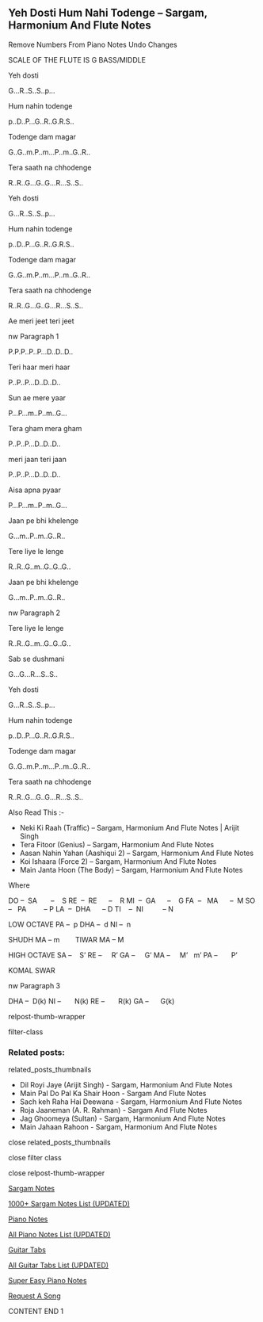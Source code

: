 
## Yeh Dosti Hum Nahi Todenge – Sargam, Harmonium And Flute Notes

Remove Numbers From Piano Notes
Undo Changes

SCALE OF THE FLUTE IS G BASS/MIDDLE

Yeh dosti

G…R..S..S..p…

Hum nahin todenge

p..D..P…G..R..G.R.S..

Todenge dam magar

G..G..m.P..m…P..m..G..R..

Tera saath na chhodenge

R..R..G…G..G…R…S..S..

Yeh dosti

G…R..S..S..p…

Hum nahin todenge

p..D..P…G..R..G.R.S..

Todenge dam magar

G..G..m.P..m…P..m..G..R..

Tera saath na chhodenge

R..R..G…G..G…R…S..S..

Ae meri jeet teri jeet

nw Paragraph 1

P.P.P..P..P…D..D..D..

Teri haar meri haar

P..P..P…D..D..D..

Sun ae mere yaar

P…P…m..P..m..G…

Tera gham mera gham

P..P..P…D..D..D..

meri jaan teri jaan

P..P..P…D..D..D..

Aisa apna pyaar

P…P…m..P..m..G…

Jaan pe bhi khelenge

G…m..P..m..G..R..

Tere liye le lenge

R..R..G..m..G..G..G..

Jaan pe bhi khelenge

G…m..P..m..G..R..

nw Paragraph 2

Tere liye le lenge

R..R..G..m..G..G..G..

Sab se dushmani

G…G…R…S..S..

Yeh dosti

G…R..S..S..p…

Hum nahin todenge

p..D..P…G..R..G.R.S..

Todenge dam magar

G..G..m.P..m…P..m..G..R..

Tera saath na chhodenge

R..R..G…G..G…R…S..S..

Also Read This :-

* Neki Ki Raah (Traffic) – Sargam, Harmonium And Flute Notes | Arijit Singh
* Tera Fitoor (Genius) – Sargam, Harmonium And Flute Notes
* Aasan Nahin Yahan (Aashiqui 2) – Sargam, Harmonium And Flute Notes
* Koi Ishaara (Force 2) – Sargam, Harmonium And Flute Notes
* Main Janta Hoon (The Body) – Sargam, Harmonium And Flute Notes

Where

DO –  SA       –    S
RE  –  RE      –    R
MI  –  GA      –    G
FA  –   MA      –  M
SO  –   PA         – P
LA  –  DHA      – D
TI    –  NI          – N

LOW OCTAVE
PA –  p
DHA –  d
NI –  n

SHUDH MA – m        TIWAR MA – M

HIGH OCTAVE
SA –    S’
RE –     R’
GA –     G’
MA –     M’   m’
PA –       P’

KOMAL SWAR

nw Paragraph 3

DHA –  D(k)
NI –       N(k)
RE –       R(k)
GA –      G(k)

relpost-thumb-wrapper

filter-class

### Related posts:

related_posts_thumbnails

* Dil Royi Jaye (Arijit Singh) - Sargam, Harmonium And Flute Notes
* Main Pal Do Pal Ka Shair Hoon - Sargam And Flute Notes
* Sach keh Raha Hai Deewana - Sargam, Harmonium And Flute Notes
* Roja Jaaneman (A. R. Rahman) - Sargam And Flute Notes
* Jag Ghoomeya (Sultan) - Sargam, Harmonium And Flute Notes
* Main Jahaan Rahoon - Sargam, Harmonium And Flute Notes

close related_posts_thumbnails

close filter class

close relpost-thumb-wrapper

[Sargam Notes](https://www.notationsworld.com/sargam-notes.html)

[1000+ Sargam Notes List (UPDATED)](https://www.notationsworld.com/all-songs-list-sargam-notes.html)

[Piano Notes](https://www.notationsworld.com/piano-notes.html)

[All Piano Notes List (UPDATED)](https://www.notationsworld.com/all-songs-list-piano-notes.html)

[Guitar Tabs](https://www.notationsworld.com/guitar-tabs.html)

[All Guitar Tabs List (UPDATED)](https://www.notationsworld.com/all-songs-list-guitar-tabs.html)

[Super Easy Piano Notes](https://studywall.in/)

[Request A Song](https://www.notationsworld.com/request-a-song.html)

CONTENT END 1


